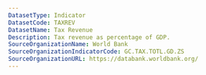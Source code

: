 ```yaml
---
DatasetType: Indicator
DatasetCode: TAXREV
DatasetName: Tax Revenue
Description: Tax revenue as percentage of GDP.
SourceOrganizationName: World Bank
SourceOrganizationIndicatorCode: GC.TAX.TOTL.GD.ZS
SourceOrganizationURL: https://databank.worldbank.org/
---
```


